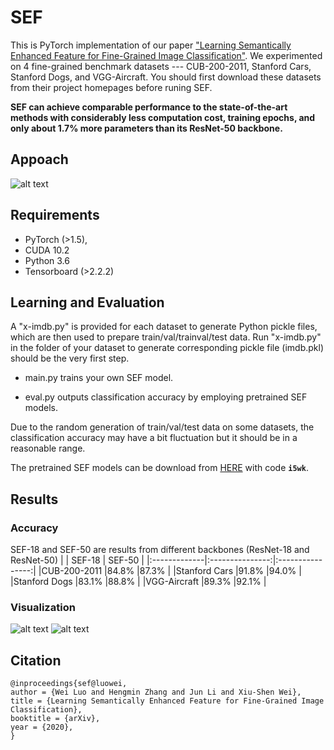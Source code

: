 # SEF
This is PyTorch implementation of our paper ["Learning Semantically Enhanced Feature for Fine-Grained Image Classification"](about:blank). We experimented on 4 fine-grained benchmark datasets --- CUB-200-2011, Stanford Cars, Stanford Dogs, and VGG-Aircraft. You should first download these datasets from their project homepages before runing SEF.

**SEF can achieve comparable performance to the state-of-the-art methods with considerably less computation cost, training epochs, and only about 1.7% more parameters than its ResNet-50 backbone.**

## Appoach

![alt text](https://github.com/cswluo/SEF/blob/master/figs/sef.png)

## Requirements

- PyTorch (>1.5), 
- CUDA 10.2 
- Python 3.6
- Tensorboard (>2.2.2)

## Learning and Evaluation
A "x-imdb.py" is provided for each dataset to generate Python pickle files, which are then used to prepare train/val/trainval/test data. Run "x-imdb.py" in the folder of your dataset to generate corresponding pickle file (imdb.pkl) should be the very first step.

- main.py trains your own SEF model.

- eval.py outputs classification accuracy by employing pretrained SEF models.   

Due to the random generation of train/val/test data on some datasets, the classification accuracy may have a bit fluctuation but it should be in a reasonable range.

The pretrained SEF models can be download from [HERE](https://pan.baidu.com/s/1r-mP0mQop20bSGnau6SUGg) with code **`i5wk`**. 

## Results

### Accuracy
SEF-18 and SEF-50 are results from different backbones (ResNet-18 and ResNet-50)
|              |        SEF-18    | SEF-50 |
|:-------------|:---------------:|:----------------:|
|CUB-200-2011  |84.8%            |87.3%             |
|Stanford Cars |91.8%            |94.0%             |
|Stanford Dogs |83.1%            |88.8%             |
|VGG-Aircraft  |89.3%            |92.1%             |

### Visualization
![alt text](https://github.com/cswluo/SEF/blob/master/figs/corr.png)
![alt text](https://github.com/cswluo/SEF/blob/master/figs/visualization.png)
## Citation
```
@inproceedings{sef@luowei,
author = {Wei Luo and Hengmin Zhang and Jun Li and Xiu-Shen Wei},
title = {Learning Semantically Enhanced Feature for Fine-Grained Image Classification},
booktitle = {arXiv},
year = {2020},
}
```
